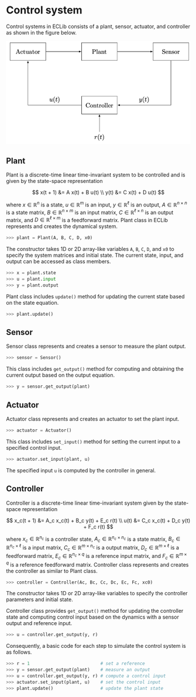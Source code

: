 # Control system

Control systems in ECLib consists of a plant, sensor, actuator, and controller as shown in the figure below.

![Control system](../_static/images/control_system.png)


## Plant

Plant is a discrete-time linear time-invariant system to be controlled and is given by the state-space representation

$$
x(t + 1) &= A x(t) + B u(t) \\
y(t) &= C x(t) + D u(t)
$$

where $x \in \mathbb{R}^n$ is a state, $u \in \mathbb{R}^m$ is an input, $y \in \mathbb{R}^\ell$ is an output, $A \in \mathbb{R}^{n \times n}$ is a state matrix, $B \in \mathbb{R}^{n \times m}$ is an input matrix, $C \in \mathbb{R}^{\ell \times n}$ is an output matrix, and $D \in \mathbb{R}^{\ell \times m}$ is a feedforward matrix.
Plant class in ECLib represents and creates the dynamical system.

```python
>>> plant = Plant(A, B, C, D, x0)
```

The constructor takes 1D or 2D array-like variables `A`, `B`, `C`, `D`, and `x0` to specify the system matrices and initial state.
The current state, input, and output can be accessed as class members.

```python
>>> x = plant.state
>>> u = plant.input
>>> y = plant.output
```

Plant class includes `update()` method for updating the current state based on the state equation.

```python
>>> plant.update()
```


## Sensor

Sensor class represents and creates a sensor to measure the plant output.

```python
>>> sensor = Sensor()
```

This class includes `get_output()` method for computing and obtaining the current output based on the output equation.

```python
>>> y = sensor.get_output(plant)
```


## Actuator

Actuator class represents and creates an actuator to set the plant input.

```python
>>> actuator = Actuator()
```

This class includes `set_input()` method for setting the current input to a specified control input.

```python
>>> actuator.set_input(plant, u)
```

The specified input `u` is computed by the controller in general.


## Controller

Controller is a discrete-time linear time-invariant system given by the state-space representation

$$
x_c(t + 1) &= A_c x_c(t) + B_c y(t) + E_c r(t) \\
u(t) &= C_c x_c(t) + D_c y(t) + F_c r(t)
$$

where $x_c \in \mathbb{R}^{n_c}$ is a controller state, $A_c \in \mathbb{R}^{n_c \times n_c}$ is a state matrix, $B_c \in \mathbb{R}^{n_c \times \ell}$ is a input matrix, $C_c \in \mathbb{R}^{m \times n_c}$ is a output matrix, $D_c \in \mathbb{R}^{m \times \ell}$ is a feedforward matrix, $E_c \in \mathbb{R}^{n_c \times q}$ is a reference input matrix, and $F_c \in \mathbb{R}^{m \times q}$ is a reference feedforward matrix.
Controller class represents and creates the controller as similar to Plant class.

```python
>>> controller = Controller(Ac, Bc, Cc, Dc, Ec, Fc, xc0)
```

The constructor takes 1D or 2D array-like variables to specify the controller parameters and initial state.

Controller class provides `get_output()` method for updating the controller state and computing control input based on the dynamics with a sensor output and reference input.

```python
>>> u = controller.get_output(y, r)
```

Consequently, a basic code for each step to simulate the control system is as follows.

```python
>>> r = 1                           # set a reference
>>> y = sensor.get_output(plant)    # measure an output
>>> u = controller.get_output(y, r) # compute a control input
>>> actuator.set_input(plant, u)    # set the control input
>>> plant.update()                  # update the plant state
```
